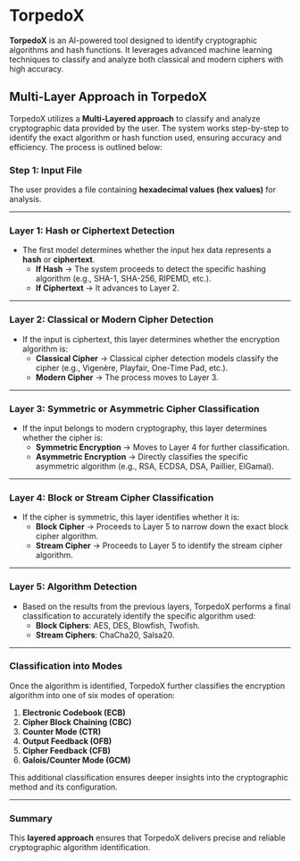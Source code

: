 # TorpedoX  

**TorpedoX** is an AI-powered tool designed to identify cryptographic algorithms and hash functions. It leverages advanced machine learning techniques to classify and analyze both classical and modern ciphers with high accuracy.  

## Multi-Layer Approach in TorpedoX  

TorpedoX utilizes a **Multi-Layered approach** to classify and analyze cryptographic data provided by the user. The system works step-by-step to identify the exact algorithm or hash function used, ensuring accuracy and efficiency. The process is outlined below:  

### Step 1: Input File  
The user provides a file containing **hexadecimal values (hex values)** for analysis.  

---

### Layer 1: Hash or Ciphertext Detection  
- The first model determines whether the input hex data represents a **hash** or **ciphertext**.  
  - **If Hash** → The system proceeds to detect the specific hashing algorithm (e.g., SHA-1, SHA-256, RIPEMD, etc.).  
  - **If Ciphertext** → It advances to Layer 2.  

---

### Layer 2: Classical or Modern Cipher Detection  
- If the input is ciphertext, this layer determines whether the encryption algorithm is:  
  - **Classical Cipher** → Classical cipher detection models classify the cipher (e.g., Vigenère, Playfair, One-Time Pad, etc.).  
  - **Modern Cipher** → The process moves to Layer 3.  

---

### Layer 3: Symmetric or Asymmetric Cipher Classification  
- If the input belongs to modern cryptography, this layer determines whether the cipher is:  
  - **Symmetric Encryption** → Moves to Layer 4 for further classification.  
  - **Asymmetric Encryption** → Directly classifies the specific asymmetric algorithm (e.g., RSA, ECDSA, DSA, Paillier, ElGamal).  

---

### Layer 4: Block or Stream Cipher Classification  
- If the cipher is symmetric, this layer identifies whether it is:  
  - **Block Cipher** → Proceeds to Layer 5 to narrow down the exact block cipher algorithm.  
  - **Stream Cipher** → Proceeds to Layer 5 to identify the stream cipher algorithm.  

---

### Layer 5: Algorithm Detection  
- Based on the results from the previous layers, TorpedoX performs a final classification to accurately identify the specific algorithm used:  
  - **Block Ciphers**: AES, DES, Blowfish, Twofish.  
  - **Stream Ciphers**: ChaCha20, Salsa20.  

---

### Classification into Modes  
Once the algorithm is identified, TorpedoX further classifies the encryption algorithm into one of six modes of operation:  
1. **Electronic Codebook (ECB)**  
2. **Cipher Block Chaining (CBC)**  
3. **Counter Mode (CTR)**  
4. **Output Feedback (OFB)**  
5. **Cipher Feedback (CFB)**  
6. **Galois/Counter Mode (GCM)**  

This additional classification ensures deeper insights into the cryptographic method and its configuration.  

---

### Summary  
This **layered approach** ensures that TorpedoX delivers precise and reliable cryptographic algorithm identification.
